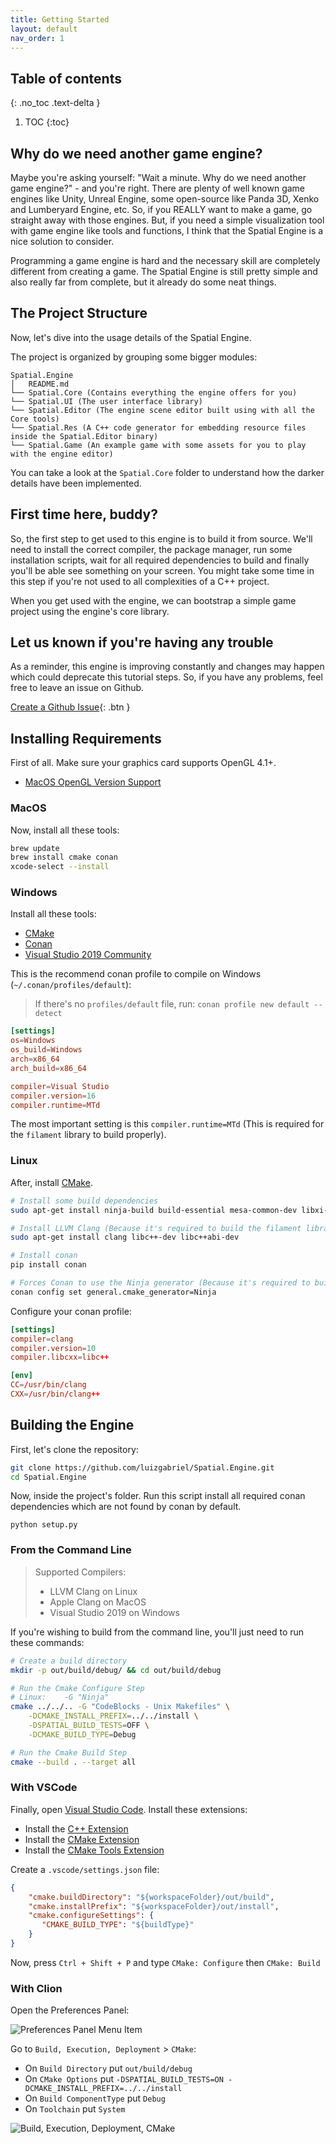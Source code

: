 ```yaml
---
title: Getting Started
layout: default
nav_order: 1
---
```


## Table of contents
{: .no_toc .text-delta }

1. TOC
{:toc}

## Why do we need another game engine?

Maybe you're asking yourself: "Wait a minute. Why do we need another game engine?" - and you're right. 
There are plenty of well known game engines like Unity, Unreal Engine, some open-source like Panda 3D, Xenko and Lumberyard Engine, etc. 
So, if you REALLY want to make a game, go straight away with those engines. 
But, if you need a simple visualization tool with game engine like tools and functions, I think that the Spatial Engine is a nice solution to consider.

Programming a game engine is hard and the necessary skill are completely different from creating a game. 
The Spatial Engine is still pretty simple and also really far from complete, but it already do some neat things.

## The Project Structure
Now, let's dive into the usage details of the Spatial Engine.

The project is organized by grouping some bigger modules:
```
Spatial.Engine
│   README.md
└── Spatial.Core (Contains everything the engine offers for you)
└── Spatial.UI (The user interface library)
└── Spatial.Editor (The engine scene editor built using with all the Core tools)
└── Spatial.Res (A C++ code generator for embedding resource files inside the Spatial.Editor binary)
└── Spatial.Game (An example game with some assets for you to play with the engine editor)
```

You can take a look at the `Spatial.Core` folder to understand how the darker details have been implemented.

## First time here, buddy?

So, the first step to get used to this engine is to build it from source. 
We'll need to install the correct compiler, the package manager, run some installation scripts, wait for all required
dependencies to build and finally you'll be able see something on your screen. 
You might take some time in this step if you're not used to all complexities of a C++ project.

When you get used with the engine, we can bootstrap a simple game project using the engine's core library.

## Let us known if you're having any trouble
As a reminder, this engine is improving constantly and changes may happen which could deprecate this tutorial steps. 
So, if you have any problems, feel free to leave an issue on Github.

[Create a Github Issue](https://github.com/luizgabriel/Spatial.Engine/issues/new){: .btn }

## Installing Requirements

First of all. Make sure your graphics card supports OpenGL 4.1+.
- [MacOS OpenGL Version Support](https://support.apple.com/HT202823)

### MacOS
Now, install all these tools:
```sh
brew update
brew install cmake conan
xcode-select --install
```

### Windows
Install all these tools:
- [CMake](https://cmake.org/download/)
- [Conan](https://conan.io/downloads.html)
- [Visual Studio 2019 Community](https://my.visualstudio.com/Downloads?q=visual%20studio%20community%202019&wt.mc_id=o~msft~vscom~older-downloads)

This is the recommend conan profile to compile on Windows (`~/.conan/profiles/default`):
> If there's no `profiles/default` file, run: `conan profile new default --detect`

```toml
[settings]
os=Windows
os_build=Windows
arch=x86_64
arch_build=x86_64

compiler=Visual Studio
compiler.version=16
compiler.runtime=MTd
```

The most important setting is this `compiler.runtime=MTd` (This is required for the `filament` library to build properly).

### Linux
After, install [CMake](https://cmake.org/install/).

```sh
# Install some build dependencies
sudo apt-get install ninja-build build-essential mesa-common-dev libxi-dev libxxf86vm-dev 

# Install LLVM Clang (Because it's required to build the filament library)
sudo apt-get install clang libc++-dev libc++abi-dev

# Install conan
pip install conan 

# Forces Conan to use the Ninja generator (Because it's required to build the filament library)
conan config set general.cmake_generator=Ninja
```

Configure your conan profile:
```toml
[settings]
compiler=clang
compiler.version=10
compiler.libcxx=libc++

[env]
CC=/usr/bin/clang
CXX=/usr/bin/clang++
```

## Building the Engine

First, let's clone the repository:
```sh
git clone https://github.com/luizgabriel/Spatial.Engine.git
cd Spatial.Engine
```

Now, inside the project's folder. Run this script install all required conan dependencies which are not found by conan by default.
```
python setup.py
```

### From the Command Line

> Supported Compilers:
> - LLVM Clang on Linux
> - Apple Clang on MacOS
> - Visual Studio 2019 on Windows

If you're wishing to build from the command line, you'll just need to run these commands:

```sh
# Create a build directory
mkdir -p out/build/debug/ && cd out/build/debug

# Run the Cmake Configure Step
# Linux:    -G "Ninja"
cmake ../../.. -G "CodeBlocks - Unix Makefiles" \
    -DCMAKE_INSTALL_PREFIX=../../install \
    -DSPATIAL_BUILD_TESTS=OFF \
    -DCMAKE_BUILD_TYPE=Debug

# Run the Cmake Build Step
cmake --build . --target all
```

### With VSCode

Finally, open [Visual Studio Code](https://code.visualstudio.com/).
Install these extensions:
  - Install the [C++ Extension](https://marketplace.visualstudio.com/items?itemName=ms-vscode.cpptools)
  - Install the [CMake Extension](https://marketplace.visualstudio.com/items?itemName=twxs.cmake)
  - Install the [CMake Tools Extension](https://marketplace.visualstudio.com/items?itemName=ms-vscode.cmake-tools)

Create a `.vscode/settings.json` file:
```json
{
    "cmake.buildDirectory": "${workspaceFolder}/out/build",
    "cmake.installPrefix": "${workspaceFolder}/out/install",
    "cmake.configureSettings": {
       "CMAKE_BUILD_TYPE": "${buildType}"
    }
}
```

Now, press `Ctrl + Shift + P` and type `CMake: Configure` then `CMake: Build`

### With Clion

Open the Preferences Panel:

![Preferences Panel Menu Item]({{site.baseurl}}/assets/images/clion-file-menu.png)

Go to `Build, Execution, Deployment` > `CMake`:
- On `Build Directory` put `out/build/debug`
- On `CMake Options` put `-DSPATIAL_BUILD_TESTS=ON -DCMAKE_INSTALL_PREFIX=../../install`
- On `Build ComponentType` put `Debug`
- On `Toolchain` put `System`

![Build, Execution, Deployment, CMake]({{site.baseurl}}/assets/images/clion-config.png)

